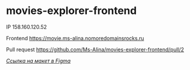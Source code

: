 # movies-explorer-frontend

IP 158.160.120.52

Frontend https://movie.ms-alina.nomoredomainsrocks.ru

Pull request https://github.com/Ms-Alina/movies-explorer-frontend/pull/2

*[Ссылка на макет в Figma](https://www.figma.com/file/DBcQ0hFYrSPJTvpA3Nm2en/%D0%94%D0%B8%D0%BF%D0%BB%D0%BE%D0%BC%D0%BD%D1%8B%D0%B9-%D0%BF%D1%80%D0%BE%D0%B5%D0%BA%D1%82-(Copy)?type=design&node-id=1%3A1534&mode=design&t=8c7HtmyyrvVVTY6c-1)*
